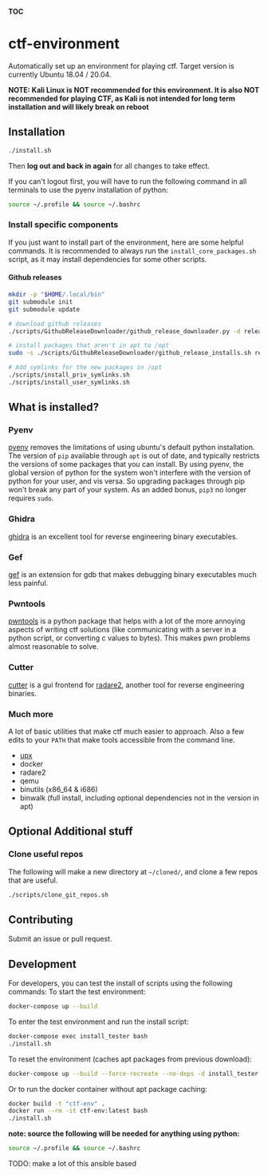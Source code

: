 __TOC__

# ctf-environment
Automatically set up an environment for playing ctf. Target version is currently Ubuntu 18.04 / 20.04.

**NOTE: Kali Linux is NOT recommended for this environment. It is also NOT recommended for playing CTF, as Kali is not intended for long term installation and will likely break on reboot**

## Installation
```bash
./install.sh
```
Then **log out and back in again** for all changes to take effect.


If you can't logout first, you will have to run the following command in all terminals to use the pyenv installation of python:
```bash
source ~/.profile && source ~/.bashrc
```

### Install specific components
If you just want to install part of the environment, here are some helpful commands.
It is recommended to always run the `install_core_packages.sh` script, as it may install dependencies for some other scripts.

#### Github releases
```bash
mkdir -p "$HOME/.local/bin"
git submodule init
git submodule update

# download github releases
./scripts/GithubReleaseDownloader/github_release_downloader.py -d releases -j ./config/github_release_downloads.json

# install packages that aren't in apt to /opt
sudo -s ./scripts/GithubReleaseDownloader/github_release_installs.sh releases

# Add symlinks for the new packages in /opt
./scripts/install_priv_symlinks.sh
./scripts/install_user_symlinks.sh
```

## What is installed?

### Pyenv
[pyenv](https://github.com/pyenv/pyenv) removes the limitations of using ubuntu's default python installation. The version of `pip` available through `apt` is out of date, and typically restricts the versions of some packages that you can install. By using pyenv, the global version of python for the system won't interfere with the version of python for your user, and vis versa. So upgrading packages through pip won't break any part of your system. As an added bonus, `pip3` no longer requires `sudo`.

### Ghidra
[ghidra](https://github.com/NationalSecurityAgency/ghidra) is an excellent tool for reverse engineering binary executables.

### Gef
[gef](https://github.com/hugsy/gef) is an extension for gdb that makes debugging binary executables much less painful.

### Pwntools
[pwntools](https://github.com/Gallopsled/pwntools) is a python package that helps with a lot of the more annoying aspects of writing ctf solutions (like communicating with a server in a python script, or converting c values to bytes). This makes pwn problems almost reasonable to solve.

### Cutter
[cutter](https://github.com/rizinorg/cutter) is a gui frontend for [radare2](https://github.com/radareorg/radare2), another tool for reverse engineering binaries.

### Much more
A lot of basic utilities that make ctf much easier to approach. Also a few edits to your `PATH` that make tools accessible from the command line.
- [upx](https://github.com/upx/upx)
- docker
- radare2
- qemu
- binutils (x86_64 & i686)
- binwalk (full install, including optional dependencies not in the version in apt)


## Optional Additional stuff

### Clone useful repos
The following will make a new directory at `~/cloned/`, and clone a few repos that are useful.
```bash
./scripts/clone_git_repos.sh
```

## Contributing
Submit an issue or pull request.

## Development
For developers, you can test the install of scripts using the following commands:
To start the test environment:
```bash
docker-compose up --build
```

To enter the test environment and run the install script:
```bash
docker-compose exec install_tester bash
./install.sh
```

To reset the environment (caches apt packages from previous download):
```bash
docker-compose up --build --force-recreate --no-deps -d install_tester
```

Or to run the docker container without apt package caching:
```bash
docker build -t "ctf-env" .
docker run --rm -it ctf-env:latest bash
./install.sh
```

**note: source the following will be needed for anything using python:**
```bash
source ~/.profile && source ~/.bashrc
```

TODO: make a lot of this ansible based
